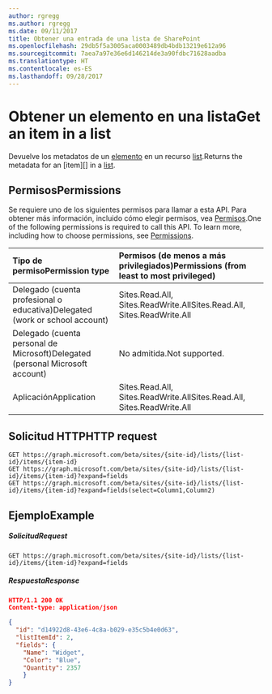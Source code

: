 ```yaml
---
author: rgregg
ms.author: rgregg
ms.date: 09/11/2017
title: Obtener una entrada de una lista de SharePoint
ms.openlocfilehash: 29db5f5a3005aca0003489db4bdb13219e612a96
ms.sourcegitcommit: 7aea7a97e36e6d146214de3a90fdbc71628aadba
ms.translationtype: HT
ms.contentlocale: es-ES
ms.lasthandoff: 09/28/2017
---
```

# <a name="get-an-item-in-a-list"></a><span data-ttu-id="60737-102">Obtener un elemento en una lista</span><span class="sxs-lookup"><span data-stu-id="60737-102">Get an item in a list</span></span>

<span data-ttu-id="60737-103">Devuelve los metadatos de un [elemento][] en un recurso [list][].</span><span class="sxs-lookup"><span data-stu-id="60737-103">Returns the metadata for an [item][] in a [list][].</span></span>

[list]: ../resources/list.md
[elemento]: ../resources/listItem.md

## <a name="permissions"></a><span data-ttu-id="60737-106">Permisos</span><span class="sxs-lookup"><span data-stu-id="60737-106">Permissions</span></span>

<span data-ttu-id="60737-p101">Se requiere uno de los siguientes permisos para llamar a esta API. Para obtener más información, incluido cómo elegir permisos, vea [Permisos](../../../concepts/permissions_reference.md).</span><span class="sxs-lookup"><span data-stu-id="60737-p101">One of the following permissions is required to call this API. To learn more, including how to choose permissions, see [Permissions](../../../concepts/permissions_reference.md).</span></span>

|<span data-ttu-id="60737-109">Tipo de permiso</span><span class="sxs-lookup"><span data-stu-id="60737-109">Permission type</span></span>      | <span data-ttu-id="60737-110">Permisos (de menos a más privilegiados)</span><span class="sxs-lookup"><span data-stu-id="60737-110">Permissions (from least to most privileged)</span></span>              |
|:--------------------|:---------------------------------------------------------|
|<span data-ttu-id="60737-111">Delegado (cuenta profesional o educativa)</span><span class="sxs-lookup"><span data-stu-id="60737-111">Delegated (work or school account)</span></span> | <span data-ttu-id="60737-112">Sites.Read.All, Sites.ReadWrite.All</span><span class="sxs-lookup"><span data-stu-id="60737-112">Sites.Read.All, Sites.ReadWrite.All</span></span>    |
|<span data-ttu-id="60737-113">Delegado (cuenta personal de Microsoft)</span><span class="sxs-lookup"><span data-stu-id="60737-113">Delegated (personal Microsoft account)</span></span> | <span data-ttu-id="60737-114">No admitida.</span><span class="sxs-lookup"><span data-stu-id="60737-114">Not supported.</span></span>    |
|<span data-ttu-id="60737-115">Aplicación</span><span class="sxs-lookup"><span data-stu-id="60737-115">Application</span></span> | <span data-ttu-id="60737-116">Sites.Read.All, Sites.ReadWrite.All</span><span class="sxs-lookup"><span data-stu-id="60737-116">Sites.Read.All, Sites.ReadWrite.All</span></span> |

## <a name="http-request"></a><span data-ttu-id="60737-117">Solicitud HTTP</span><span class="sxs-lookup"><span data-stu-id="60737-117">HTTP request</span></span>

```http
GET https://graph.microsoft.com/beta/sites/{site-id}/lists/{list-id}/items/{item-id}
GET https://graph.microsoft.com/beta/sites/{site-id}/lists/{list-id}/items/{item-id}?expand=fields
GET https://graph.microsoft.com/beta/sites/{site-id}/lists/{list-id}/items/{item-id}?expand=fields(select=Column1,Column2)
```

## <a name="example"></a><span data-ttu-id="60737-118">Ejemplo</span><span class="sxs-lookup"><span data-stu-id="60737-118">Example</span></span>

##### <a name="request"></a><span data-ttu-id="60737-119">Solicitud</span><span class="sxs-lookup"><span data-stu-id="60737-119">Request</span></span>

<!-- { "blockType": "request", "name": "get-list-item" } -->

```http
GET https://graph.microsoft.com/beta/sites/{site-id}/lists/{list-id}/items/{item-id}?expand=fields
```

##### <a name="response"></a><span data-ttu-id="60737-120">Respuesta</span><span class="sxs-lookup"><span data-stu-id="60737-120">Response</span></span>

<!-- { "blockType": "response", "@odata.type": "microsoft.graph.listItem", "truncated": true } -->

```json
HTTP/1.1 200 OK
Content-type: application/json

{
  "id": "d14922d8-43e6-4c8a-b029-e35c5b4e0d63",
  "listItemId": 2,
  "fields": {
    "Name": "Widget",
    "Color": "Blue",
    "Quantity": 2357
    }
}
```

<!-- {
  "type": "#page.annotation",
  "description": "",
  "keywords": "",
  "section": "documentation",
  "tocPath": "ListItem/Get metadata"
} -->
